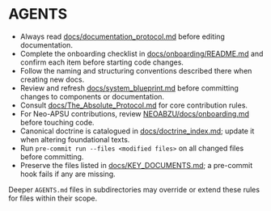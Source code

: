 # AGENTS

- Always read [docs/documentation_protocol.md](docs/documentation_protocol.md) before editing documentation.
- Complete the onboarding checklist in [docs/onboarding/README.md](docs/onboarding/README.md) and confirm each item before starting code changes.
- Follow the naming and structuring conventions described there when creating new docs.
- Review and refresh [docs/system_blueprint.md](docs/system_blueprint.md) before committing changes to components or documentation.
- Consult [docs/The_Absolute_Protocol.md](docs/The_Absolute_Protocol.md) for core contribution rules.
- For Neo-APSU contributions, review [NEOABZU/docs/onboarding.md](NEOABZU/docs/onboarding.md) before touching code.
- Canonical doctrine is catalogued in [docs/doctrine_index.md](docs/doctrine_index.md); update it when altering foundational texts.
- Run `pre-commit run --files <modified files>` on all changed files before committing.
- Preserve the files listed in [docs/KEY_DOCUMENTS.md](docs/KEY_DOCUMENTS.md); a pre-commit hook fails if any are missing.

Deeper `AGENTS.md` files in subdirectories may override or extend these rules for files within their scope.

